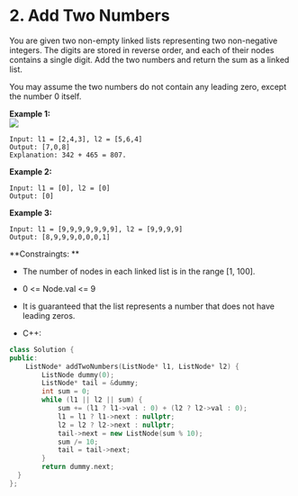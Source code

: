 # 2. Add Two Numbers
You are given two non-empty linked lists representing two non-negative integers. The digits are stored in reverse order, and each of their nodes contains a single digit. Add the two numbers and return the sum as a linked list.

You may assume the two numbers do not contain any leading zero, except the number 0 itself.

**Example 1:**<br>
![](https://i.imgur.com/49MlBGd.jpg)<br>
```
Input: l1 = [2,4,3], l2 = [5,6,4]
Output: [7,0,8]
Explanation: 342 + 465 = 807.
```
**Example 2:**
```
Input: l1 = [0], l2 = [0]
Output: [0]
```
**Example 3:**
```
Input: l1 = [9,9,9,9,9,9,9], l2 = [9,9,9,9]
Output: [8,9,9,9,0,0,0,1]
```
**Constraingts: **
* The number of nodes in each linked list is in the range [1, 100].
* 0 <= Node.val <= 9
* It is guaranteed that the list represents a number that does not have leading zeros.

* C++:
```cpp
class Solution {
public:
    ListNode* addTwoNumbers(ListNode* l1, ListNode* l2) {
        ListNode dummy(0);
        ListNode* tail = &dummy;
        int sum = 0;
        while (l1 || l2 || sum) {
            sum += (l1 ? l1->val : 0) + (l2 ? l2->val : 0);
            l1 = l1 ? l1->next : nullptr;
            l2 = l2 ? l2->next : nullptr;
            tail->next = new ListNode(sum % 10);
            sum /= 10;
            tail = tail->next;
        }            
        return dummy.next;
  }
};
```
